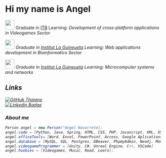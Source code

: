 # Hi my name is Angel
<p><img src="https://dca.cat/wp-content/uploads/2022/05/ITB_Logo_ITBdesc_800-Direccio-ITB-Alberto-Vila.png" width="30"> Graduate in <a href="http://www.itb.cat">ITB</a> Learning:<em> Development of cross-platform applications in Videogames Sector<img 
</em></p>
<p><img src="https://www.inslaguineueta.cat/wp-content/uploads/2023/05/inslaguineueta.png" width="30"> Graduate in <a href="https://www.inslaguineueta.cat/portada/">Institut La Guineueta</a> Learning:<em> Web applications development in Bioinformatics Sector<img 
</em></p>
<p><img src="https://www.inslaguineueta.cat/wp-content/uploads/2023/05/inslaguineueta.png" width="30"> Graduate in <a href="https://www.inslaguineueta.cat/portada/">Institut La Guineueta</a> Learning:<em> Microcomputer systems and networks</em></p>  
<h2>Links</h2>

[![GitHub Thaiane](https://img.shields.io/github/followers/Angelns29?label=follow&style=social)](https://github.com/Angelns29)  
[![Linkedin Badge](https://img.shields.io/badge/-AngelNavarrete-blue?style=flat-square&logo=Linkedin&logoColor=white&link=https://www.linkedin.com/in/angel-navarrete-6783b9268/)](https://www.linkedin.com/in/angel-navarrete-6783b9268/)


### About me

```csharp
Person angel = new Person("Angel Navarrete);
angel.code = [Python, Java, Spring, HTML, CSS, PHP, Javascript, XML, XSD, XPath, XQuery, XSLT, R, Shiny, BioPython, Git, Github, GitKraken];
angel.officeTools= [Word, Excel, PowerPoint, Access, Google Aplications];
angel.database = [MySQL, SQL, Postgres, DBeaver, PhpmyAdmin, Neo4j, MongoDB];
angel.videogameProgrammer = [Unity, C#, Unreal Engine, C++, VSCode]
angel.hoobies = [Videogames, Music, Read, Learn];
```
